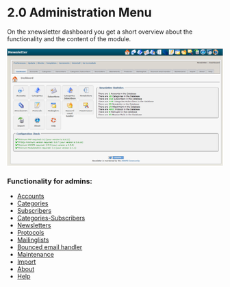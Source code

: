 # 2.0 Administration Menu

On the xnewsletter dashboard you get a short overview about the functionality and the content of the module.

![](admin_en.PNG)



### Functionality for admins:
* [Accounts](book/accounts.md)
* [Categories](book/categories.md)
* [Subscribers](book/subscribers.md)
* [Categories-Subscribers](book/categories-subscribers.md)
* [Newsletters](book/attachments.md)
* [Protocols](book/protocols.md)
* [Mailinglists](book/mailinglists.md)
* [Bounced email handler](book/bounced_email_handler.md)
* [Maintenance](book/maintenance.md)
* [Import](book/import.md)
* [About](book/about.md)
* [Help](book/help.md)